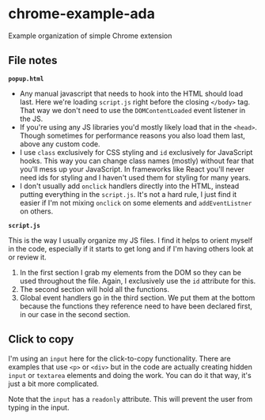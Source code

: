 # chrome-example-ada

Example organization of simple Chrome extension

## File notes

**`popup.html`**

- Any manual javascript that needs to hook into the HTML should load last. Here we're loading `script.js` right before the closing `</body>` tag. That way we don't need to use the `DOMContentLoaded` event listener in the JS.
- If you're using any JS libraries you'd mostly likely load that in the `<head>`. Though sometimes for performance reasons you also load them last, above any custom code.
- I use `class` exclusively for CSS styling and `id` exclusively for JavaScript hooks. This way you can change class names (mostly) without fear that you'll mess up your JavaScript. In frameworks like React you'll never need ids for styling and I haven't used them for styling for many years.
- I don't usually add `onclick` handlers directly into the HTML, instead putting everything in the `script.js`. It's not a hard rule, I just find it easier if I'm not mixing `onclick` on some elements and `addEventListner` on others.

**`script.js`**

This is the way I usually organize my JS files. I find it helps to orient myself in the code, especially if it starts to get long and if I'm having others look at or review it.

1. In the first section I grab my elements from the DOM so they can be used throughout the file. Again, I exclusively use the `id` attribute for this.
2. The second section will hold all the functions.
3. Global event handlers go in the third section. We put them at the bottom because the functions they reference need to have been declared first, in our case in the second section.

## Click to copy

I'm using an `input` here for the click-to-copy functionality. There are examples that use `<p>` or `<div>` but in the code are actually creating hidden `input` or `textarea` elements and doing the work. You can do it that way, it's just a bit more complicated.

Note that the `input` has a `readonly` attribute. This will prevent the user from typing in the input.
